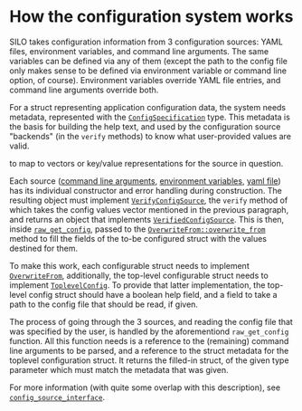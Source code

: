 # How the configuration system works

SILO takes configuration information from 3 configuration sources:
YAML files, environment variables, and command line arguments. The
same variables can be defined via any of them (except the path to the
config file only makes sense to be defined via environment variable or
command line option, of course). Environment variables override YAML
file entries, and command line arguments override both.

For a struct representing application configuration data, the system
needs metadata, represented with the [`ConfigSpecification`](XXX)
type. This metadata is the basis for building the help text, and used
by the configuration source "backends" (in the `verify` methods) to
know what user-provided values are valid.

to map to vectors or key/value representations for the source
in question.

Each source ([command line arguments](XX), [environment variables](XX),
[yaml file](XX)) has its individual constructor and error handling
during construction. The resulting object must implement
[`VerifyConfigSource`](../include/config/config_specification.h), the `verify` method of
which takes the config values vector mentioned in the previous
paragraph, and returns an object that implements
[`VerifiedConfigSource`](../include/config/config_source_interface.h). This is then, inside
[`raw_get_config`](XX), passed to the
[`OverwriteFrom::overwrite_from`](XX?) method to
fill the fields of the to-be configured struct with the values
destined for them.

To make this work, each configurable struct needs to implement
[`OverwriteFrom`](XX?), additionally, the top-level
configurable struct needs to implement
[`ToplevelConfig`](XX). To provide that latter
implementation, the top-level config struct should have a boolean
help field, and a field to take a path to the config file that
should be read, if given.

The process of going through the 3 sources, and reading the config
file that was specified by the user, is handled by the
aforementiond `raw_get_config` function. All this
function needs is a reference to the (remaining) command line
arguments to be parsed, and a reference to the struct metadata for
the toplevel configuration struct. It returns the filled-in
struct, of the given type parameter which must match the metadata
that was given.

For more information (with quite some overlap with this description),
see [`config_source_interface`](../include/config/config_source_interface.h).
